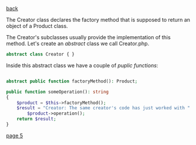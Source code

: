 [back](./page03.md)

The Creator class declares the factory method that is supposed to return an object of a Product class. 

The Creator's subclasses usually provide the implementation of this method. Let's create an *abstract* class we call Creator.php. 

```php
abstract class Creator { }

```
Inside this abstract class we have a couple of *puplic functions*:

```php

abstract public function factoryMethod(): Product;

public function someOperation(): string
{
    $product = $this->factoryMethod();
    $result = "Creator: The same creator's code has just worked with " .
        $product->operation();
    return $result;
}

```



[page 5](./page05.md)

